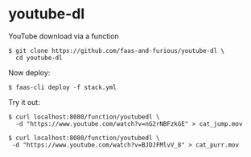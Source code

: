 # youtube-dl
YouTube download via a function

```
$ git clone https://github.com/faas-and-furious/youtube-dl \
  cd youtube-dl
```

Now deploy:

```
$ faas-cli deploy -f stack.yml
```

Try it out:

```
$ curl localhost:8080/function/youtubedl \
  -d "https://www.youtube.com/watch?v=nG2rNBFzkGE" > cat_jump.mov

$ curl localhost:8080/function/youtubedl \
 -d "https://www.youtube.com/watch?v=BJDJFMlvV_8" > cat_purr.mov
```
